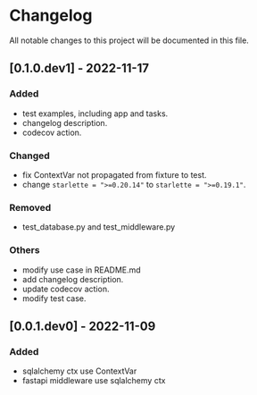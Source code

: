 # Changelog

All notable changes to this project will be documented in this file.

## [0.1.0.dev1] - 2022-11-17

### Added

- test examples, including app and tasks.
- changelog description.
- codecov action.

### Changed

- fix ContextVar not propagated from fixture to test.
- change `starlette = ">=0.20.14"` to `starlette = ">=0.19.1"`.

### Removed

- test_database.py and test_middleware.py

### Others

- modify use case in README.md
- add changelog description.
- update codecov action.
- modify test case.

## [0.0.1.dev0] - 2022-11-09

### Added

- sqlalchemy ctx use ContextVar
- fastapi middleware use sqlalchemy ctx